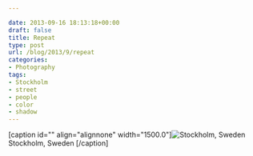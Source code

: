 ```yaml
---

date: 2013-09-16 18:13:18+00:00
draft: false
title: Repeat
type: post
url: /blog/2013/9/repeat
categories:
- Photography
tags:
- Stockholm
- street
- people
- color
- shadow
---
```


[caption id="" align="alignnone" width="1500.0"]![ Stockholm, Sweden ](/images/2013-09-16-20139repeat/20130909-R0000601.jpg)
 Stockholm, Sweden [/caption]
